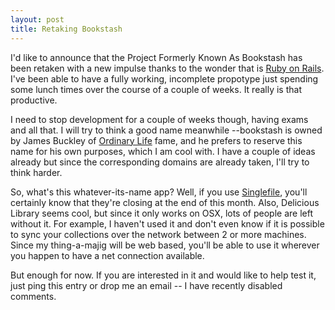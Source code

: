 ```yaml
---
layout: post
title: Retaking Bookstash
---
```


I'd like to announce that the Project Formerly Known As Bookstash has been retaken with a new impulse thanks to the wonder that is <a href="http://www.rubyonrails.org/">Ruby on Rails</a>. I've been able to have a fully working, incomplete propotype just spending some lunch times over the course of a couple of weeks. It really is that productive.

I need to stop development for a couple of weeks though, having exams and all that.  I will try to think a good name meanwhile --bookstash is owned by James Buckley of <a href="http://www.ordinary-life.net/">Ordinary Life</a> fame, and he prefers to reserve this name for his own purposes, which I am cool with. I have a couple of ideas already but since the corresponding domains are already taken, I'll try to think harder.

So, what's this whatever-its-name app? Well, if you use <a href="http://www.singlefile.com/">Singlefile</a>, you'll certainly know that they're closing at the end of this month. Also, Delicious Library seems cool, but since it only works on OSX, lots of people are left without it. For example, I haven't used it and don't even know if it is possible to sync your collections over the network between 2 or more machines. Since my thing-a-majig will be web based, you'll be able to use it wherever you happen to have a net connection available.

But enough for now. If you are interested in it and would like to help test it, just ping this entry or drop me an email -- I have recently disabled comments.
